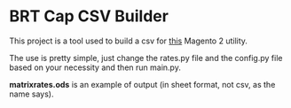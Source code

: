 # BRT Cap CSV Builder
This project is a tool used to build a csv for [this](https://docs.shipperhq.com/category/troubleshooting/ecommerce-platform/matrixrates/) Magento 2 utility.

The use is pretty simple, just change the rates.py file and the config.py file based on your necessity and then run main.py.

__matrixrates.ods__ is an example of output (in sheet format, not csv, as the name says).
